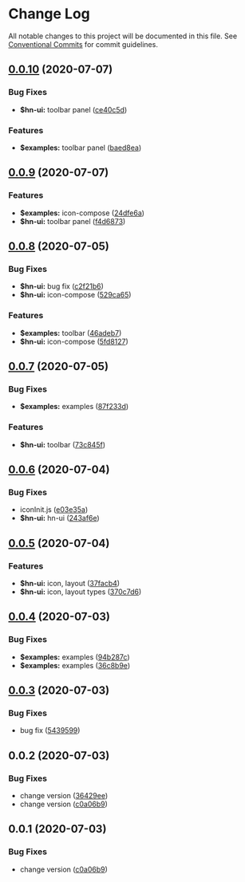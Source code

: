 # Change Log

All notable changes to this project will be documented in this file.
See [Conventional Commits](https://conventionalcommits.org) for commit guidelines.

## [0.0.10](https://github.com/hn-ui/hn-ui/compare/@hn-ui/hn-ui@0.0.9...@hn-ui/hn-ui@0.0.10) (2020-07-07)


### Bug Fixes

* **$hn-ui:** toolbar panel ([ce40c5d](https://github.com/hn-ui/hn-ui/commit/ce40c5d85ffcb3384e9056c4a876ebbf5678e2d4))


### Features

* **$examples:** toolbar panel ([baed8ea](https://github.com/hn-ui/hn-ui/commit/baed8ea951e6c3b1c8f36569b4bb9150cc6e129e))





## [0.0.9](https://github.com/hn-ui/hn-ui/compare/@hn-ui/hn-ui@0.0.8...@hn-ui/hn-ui@0.0.9) (2020-07-07)


### Features

* **$examples:** icon-compose ([24dfe6a](https://github.com/hn-ui/hn-ui/commit/24dfe6a4948fb821ad8c10dd65fc94debd21033f))
* **$hn-ui:** toolbar panel ([f4d6873](https://github.com/hn-ui/hn-ui/commit/f4d6873fa1260d7867c93bd6f389b1eeb84cb2bc))






## [0.0.8](https://github.com/hn-ui/hn-ui/compare/@hn-ui/hn-ui@0.0.7...@hn-ui/hn-ui@0.0.8) (2020-07-05)


### Bug Fixes

* **$hn-ui:** bug fix ([c2f21b6](https://github.com/hn-ui/hn-ui/commit/c2f21b6627f26469a388b7334cd7ae7069586d05))
* **$hn-ui:** icon-compose ([529ca65](https://github.com/hn-ui/hn-ui/commit/529ca65e4026551162f122ebf3a314c468639fb9))


### Features

* **$examples:** toolbar ([46adeb7](https://github.com/hn-ui/hn-ui/commit/46adeb7d179a58fa6ae001d999999ee12f0ab92a))
* **$hn-ui:** icon-compose ([5fd8127](https://github.com/hn-ui/hn-ui/commit/5fd8127edaf946f355391e2c817a0b4b1e9a13e6))





## [0.0.7](https://github.com/hn-ui/hn-ui/compare/@hn-ui/hn-ui@0.0.6...@hn-ui/hn-ui@0.0.7) (2020-07-05)


### Bug Fixes

* **$examples:** examples ([87f233d](https://github.com/hn-ui/hn-ui/commit/87f233dc8b17ab62dae020b98698d37159aec21d))


### Features

* **$hn-ui:** toolbar ([73c845f](https://github.com/hn-ui/hn-ui/commit/73c845fb354f73fbdc128625d55fb09c7ca50c8e))





## [0.0.6](https://github.com/hn-ui/hn-ui/compare/@hn-ui/hn-ui@0.0.5...@hn-ui/hn-ui@0.0.6) (2020-07-04)


### Bug Fixes

* iconInit.js ([e03e35a](https://github.com/hn-ui/hn-ui/commit/e03e35a91a440d56b15d421d6ff6f91666235a2d))
* **$hn-ui:** hn-ui ([243af6e](https://github.com/hn-ui/hn-ui/commit/243af6e5b60acd47394e5c54c59e18a0ec90807c))





## [0.0.5](https://github.com/hn-ui/hn-ui/compare/@hn-ui/hn-ui@0.0.4...@hn-ui/hn-ui@0.0.5) (2020-07-04)


### Features

* **$hn-ui:** icon, layout ([37facb4](https://github.com/hn-ui/hn-ui/commit/37facb4cbc6dea1a1190f2973b932abbf3a041c4))
* **$hn-ui:** icon, layout types ([370c7d6](https://github.com/hn-ui/hn-ui/commit/370c7d67cf77527aac67f254b143097017a199b1))





## [0.0.4](https://github.com/hn-ui/hn-ui/compare/@hn-ui/hn-ui@0.0.3...@hn-ui/hn-ui@0.0.4) (2020-07-03)


### Bug Fixes

* **$examples:** examples ([94b287c](https://github.com/hn-ui/hn-ui/commit/94b287c066d805dd597b58b6e2ee860d2708869e))
* **$examples:** examples ([36c8b9e](https://github.com/hn-ui/hn-ui/commit/36c8b9e7da85274c9f3fb674c0bfec845013c04b))





## [0.0.3](https://github.com/hn-ui/hn-ui/compare/@hn-ui/hn-ui@0.0.2...@hn-ui/hn-ui@0.0.3) (2020-07-03)


### Bug Fixes

* bug fix ([5439599](https://github.com/hn-ui/hn-ui/commit/5439599c97e172c4d09b9ddad20ad1327e468df4))





## 0.0.2 (2020-07-03)


### Bug Fixes

* change version ([36429ee](https://github.com/hn-ui/hn-ui/commit/36429eef4174cfa6b9371b1ca47402ab4ecabacf))
* change version ([c0a06b9](https://github.com/hn-ui/hn-ui/commit/c0a06b978aab7d070c2a36c1a237df8b4519abb9))






## 0.0.1 (2020-07-03)


### Bug Fixes

* change version ([c0a06b9](https://github.com/hn-ui/hn-ui/commit/c0a06b978aab7d070c2a36c1a237df8b4519abb9))
